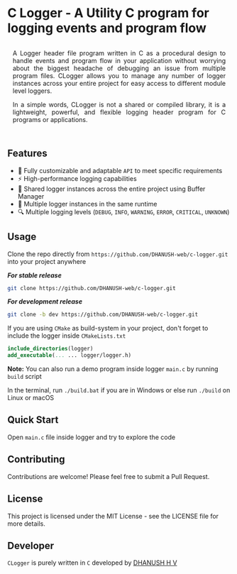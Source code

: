 # C Logger - A Utility C program for logging events and program flow

<div style="background-color: #ffffff11; font-family: inter; text-align: justify; padding: 12px; border-radius: 5px;">
A Logger header file program written in C as a procedural design to handle events and program flow in your application without worrying about the biggest headache of debugging an issue from multiple program files. CLogger allows you to manage any number of logger instances across your entire project for easy access to different module level loggers.

In a simple words, CLogger is not a shared or compiled library, it is a lightweight, powerful, and flexible logging header program for C programs or applications.

</div>

## Features

- 🚀 Fully customizable and adaptable `API` to meet specific requirements
- ⚡ High-performance logging capabilities
- 🎨 Shared logger instances across the entire project using Buffer Manager
- 🎯 Multiple logger instances in the same runtime
- 🔍 Multiple logging levels (`DEBUG`, `INFO`, `WARNING`, `ERROR`, `CRITICAL`, `UNKNOWN`)

## Usage

Clone the repo directly from `https://github.com/DHANUSH-web/c-logger.git` into your project anywhere

**_For stable release_**

```sh
git clone https://github.com/DHANUSH-web/c-logger.git
```

**_For development release_**

```sh
git clone -b dev https://github.com/DHANUSH-web/c-logger.git
```

If you are using `CMake` as build-system in your project, don't forget to include the logger inside `CMakeLists.txt`

```cmake
include_directories(logger)
add_executable(... ... logger/logger.h)
```

**Note:** You can also run a demo program inside logger `main.c` by running `build` script

In the terminal, run `./build.bat` if you are in Windows or else run `./build` on Linux or macOS

## Quick Start

Open `main.c` file inside logger and try to explore the code

## Contributing

Contributions are welcome! Please feel free to submit a Pull Request.

## License

This project is licensed under the MIT License - see the LICENSE file for more details.

## Developer

`CLogger` is purely written in `C` developed by [DHANUSH H V](https://dhanushhv.vercel.app)
